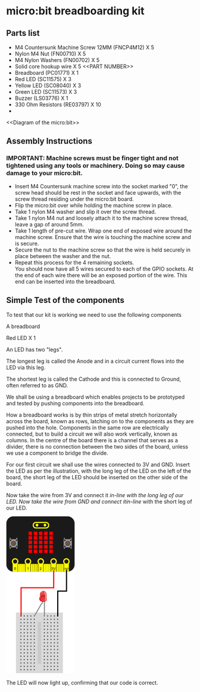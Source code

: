 # micro:bit breadboarding kit

## Parts list

* M4 Countersunk Machine Screw 12MM (FNCP4M12) X 5  
* Nylon M4 Nut (FN00710) X 5  
* M4 Nylon Washers (FN00702) X 5  
* Solid core hookup wire X 5 <<PART NUMBER\>\>
* Breadboard (PC01771) X 1
* Red LED (SC11575) X 3
* Yellow LED (SC08040) X 3
* Green LED (SC11573) X 3
* Buzzer (LS03776) X 1
* 330 Ohm Resistors (RE03797) X 10 
*   
<<Diagram of the micro:bit\>\>

## Assembly Instructions  

### IMPORTANT: Machine screws must be finger tight and not tightened using any tools or machinery. Doing so may cause damage to your micro:bit.  

* Insert M4 Countersunk machine screw into the socket marked "0", the screw head should be rest in the socket and face upwards, with the screw thread residing under the micro:bit board.  
* Flip the micro:bit over while holding the machine screw in place.  
* Take 1 nylon M4 washer and slip it over the screw thread.  
* Take 1 nylon M4 nut and loosely attach it to the machine screw thread, leave a gap of around 5mm.  
* Take 1 length of pre-cut wire. Wrap one end of exposed wire around the machine screw. Ensure that the wire is touching the machine screw and is secure.  
* Secure the nut to the machine screw so that the wire is held securely in place between the washer and the nut.  
* Repeat this process for the 4 remaining sockets.  
You should now have all 5 wires secured to each of the GPIO sockets. At the end of each wire there will be an exposed portion of the wire. This end can be inserted into the breadboard.  

## Simple Test of the components  
To test that our kit is working we need to use the following components

A breadboard

Red LED X 1

  
An LED has two "legs".

The longest leg is called the Anode and in a circuit current flows into the LED via this leg.

The shortest leg is called the Cathode and this is connected to Ground, often referred to as GND.

  
We shall be using a breadboard which enables projects to be prototyped and tested by pushing components into the breadboard. 

How a breadboard works is by thin strips of metal stretch horizontally across the board, known as rows, latching on to the components as they are pushed into the hole. Components in the same row are electrically connected, but to build a circuit we will also work vertically, known as columns. In the centre of the board there is a channel that serves as a divider, there is no connection between the two sides of the board, unless we use a component to bridge the divide.

For our first circuit we shall use the wires connected to 3V and GND. Insert the LED as per the illustration, with the long leg of the LED on the left of the board, the short leg of the LED should be inserted on the other side of the board.

Now take the wire from 3V and connect it *in-line *with the long leg of our LED. Now take the wire from GND and connect it*in-line* with the short leg of our LED.

![alt](https://github.com/lesp/Microbit_Kit/blob/master/Hardware_Test.png) 

The LED will now light up, confirming that our code is correct.